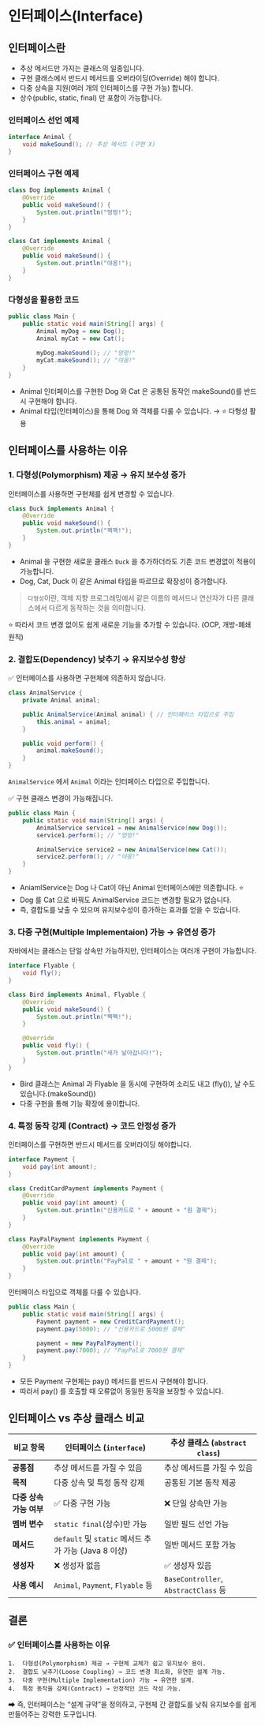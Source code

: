 # 인터페이스(Interface)

## 인터페이스란

- 추상 메서드만 가지는 클래스의 일종입니다.
- 구현 클래스에서 반드시 메서드를 오버라이딩(Override) 해야 합니다.
- 다중 상속을 지원(여러 개의 인터페이스를 구현 가능) 합니다.
- 상수(public, static, final) 만 포함이 가능합니다.

### 인터페이스 선언 예제

```java
interface Animal {
    void makeSound(); // 추상 메서드 (구현 X)
}
```

### 인터페이스 구현 예제
```java
class Dog implements Animal {
    @Override
    public void makeSound() {
        System.out.println("멍멍!");
    }
}
```
```java
class Cat implements Animal {
    @Override
    public void makeSound() {
        System.out.println("야옹!");
    }
}
```

### 다형성을 활용한 코드

```java
public class Main {
    public static void main(String[] args) {
        Animal myDog = new Dog();
        Animal myCat = new Cat();
        
        myDog.makeSound(); // "멍멍!"
        myCat.makeSound(); // "야옹!"
    }
}
```
- Animal 인터페이스를 구현한 Dog 와 Cat 은 공통된 동작인 makeSound()를 반드시 구현해야 합니다.
- Animal 타입(인터페이스)을 통해 Dog 와 객체를 다룰 수 있습니다. → ⭐️ 다형성 활용

## 인터페이스를 사용하는 이유

### 1. 다형성(Polymorphism) 제공 → 유지 보수성 증가

인터페이스를 사용하면 구현체를 쉽게 변경할 수 있습니다.

```java
class Duck implements Animal {
    @Override
    public void makeSound() {
        System.out.println("꽥꽥!");
    }
}
```
- Animal 을 구현한 새로운 클래스 `Duck` 을 추가하더라도 기존 코드 변경없이 적용이 가능합니다.
- Dog, Cat, Duck 이 같은 Animal 타입을 따르므로 확장성이 증가합니다.

> `다형성`이란, 객체 지향 프로그래밍에서 같은 이름의 메서드나 연산자가 다른 클래스에서 다르게 동작하는 것을 의미합니다.

⭐️ 따라서 코드 변경 없이도 쉽게 새로운 기능을 추가할 수 있습니다. (OCP, 개방-폐쇄 원칙)

### 2. 결합도(Dependency) 낮추기 → 유지보수성 향상

✅ 인터페이스를 사용하면 구현체에 의존하지 않습니다.

```java
class AnimalService {
    private Animal animal;

    public AnimalService(Animal animal) { // 인터페이스 타입으로 주입
        this.animal = animal;
    }

    public void perform() {
        animal.makeSound();
    }
}
```

`AnimalService` 에서 `Animal` 이라는 인터페이스 타입으로 주입합니다.

✅ 구현 클래스 변경이 가능해집니다.

```java
public class Main {
    public static void main(String[] args) {
        AnimalService service1 = new AnimalService(new Dog());
        service1.perform(); // "멍멍!"

        AnimalService service2 = new AnimalService(new Cat());
        service2.perform(); // "야옹!"
    }
}
```

- AniamlService는 Dog 나 Cat이 아닌 Animal 인터페이스에만 의존합니다. ⭐️
- Dog 를 Cat 으로 바꿔도 AnimalService 코드는 변경할 필요가 없습니다.
- 즉, 결합도를 낮출 수 있으며 유지보수성이 증가하는 효과를 얻을 수 있습니다.

### 3. 다중 구현(Multiple Implementaion) 가능 → 유연성 증가

자바에서는 클래스는 단일 상속만 가능하지만, 인터페이스는 여러개 구현이 가능합니다.

```java
interface Flyable {
    void fly();
}

class Bird implements Animal, Flyable {
    @Override
    public void makeSound() {
        System.out.println("짹짹!");
    }

    @Override
    public void fly() {
        System.out.println("새가 날아갑니다!");
    }
}
```
- Bird 클래스는 Animal 과 Flyable 을 동시에 구현하여 소리도 내고 (fly()), 날 수도 있습니다.(makeSound())
- 다중 구현을 통해 기능 확장에 용이합니다.

### 4. 특정 동작 강제 (Contract) → 코드 안정성 증가

인터페이스를 구현하면 반드시 메서드를 오버라이딩 해야합니다.

```java
interface Payment {
    void pay(int amount);
}
```
```java
class CreditCardPayment implements Payment {
    @Override
    public void pay(int amount) {
        System.out.println("신용카드로 " + amount + "원 결제");
    }
}

class PayPalPayment implements Payment {
    @Override
    public void pay(int amount) {
        System.out.println("PayPal로 " + amount + "원 결제");
    }
}
```

인터페이스 타입으로 객체를 다룰 수 있습니다.

```java
public class Main {
    public static void main(String[] args) {
        Payment payment = new CreditCardPayment();
        payment.pay(5000); // "신용카드로 5000원 결제"

        payment = new PayPalPayment();
        payment.pay(7000); // "PayPal로 7000원 결제"
    }
}
```
- 모든 Payment 구현체는 pay() 메서드를 반드시 구현해야 합니다.
- 따라서 pay() 를 호출할 때 오류없이 동일한 동작을 보장할 수 있습니다.

## 인터페이스 vs 추상 클래스 비교

| 비교 항목 | 인터페이스 (`interface`) | 추상 클래스 (`abstract class`) |
|----------|-----------------|-----------------|
| **공통점** | 추상 메서드를 가질 수 있음 | 추상 메서드를 가질 수 있음 |
| **목적** | 다중 상속 및 특정 동작 강제 | 공통된 기본 동작 제공 |
| **다중 상속 가능 여부** | ✅ 다중 구현 가능 | ❌ 단일 상속만 가능 |
| **멤버 변수** | `static final`(상수)만 가능 | 일반 필드 선언 가능 |
| **메서드** | `default` 및 `static` 메서드 추가 가능 (Java 8 이상) | 일반 메서드 포함 가능 |
| **생성자** | ❌ 생성자 없음 | ✅ 생성자 있음 |
| **사용 예시** | `Animal`, `Payment`, `Flyable` 등 | `BaseController`, `AbstractClass` 등 |

## 결론

### ✅ 인터페이스를 사용하는 이유
    1.	다형성(Polymorphism) 제공 → 구현체 교체가 쉽고 유지보수 용이.
	2.	결합도 낮추기(Loose Coupling) → 코드 변경 최소화, 유연한 설계 가능.
	3.	다중 구현(Multiple Implementation) 가능 → 유연한 설계.
	4.	특정 동작을 강제(Contract) → 안정적인 코드 작성 가능.

➡ 즉, 인터페이스는 “설계 규약”을 정의하고, 구현체 간 결합도를 낮춰 유지보수를 쉽게 만들어주는 강력한 도구입니다. 